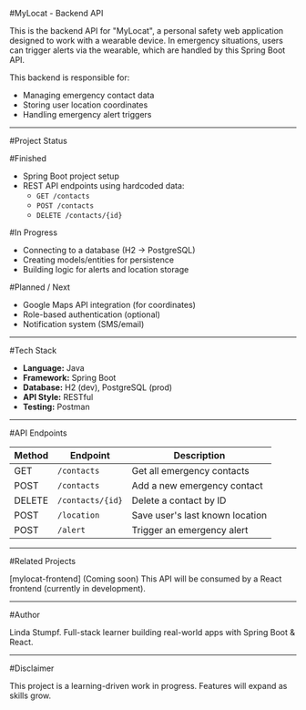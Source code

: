 #MyLocat - Backend API

This is the backend API for "MyLocat", a personal safety web application designed to work with a wearable device. In emergency situations, users can trigger alerts via the wearable, which are handled by this Spring Boot API.

This backend is responsible for:
- Managing emergency contact data
- Storing user location coordinates
- Handling emergency alert triggers

---

#Project Status

#Finished
- Spring Boot project setup
- REST API endpoints using hardcoded data:
  - `GET /contacts`
  - `POST /contacts`
  - `DELETE /contacts/{id}`

#In Progress
- Connecting to a database (H2 → PostgreSQL)
- Creating models/entities for persistence
- Building logic for alerts and location storage

#Planned / Next
- Google Maps API integration (for coordinates)
- Role-based authentication (optional)
- Notification system (SMS/email)

---

#Tech Stack

- **Language:** Java
- **Framework:** Spring Boot
- **Database:** H2 (dev), PostgreSQL (prod)
- **API Style:** RESTful
- **Testing:** Postman

---

#API Endpoints

| Method | Endpoint           | Description                     |
|--------|--------------------|---------------------------------|
| GET    | `/contacts`        | Get all emergency contacts      |
| POST   | `/contacts`        | Add a new emergency contact     |
| DELETE | `/contacts/{id}`   | Delete a contact by ID          |
| POST   | `/location`        | Save user's last known location |
| POST   | `/alert`           | Trigger an emergency alert      |

---

#Related Projects

[mylocat-frontend] (Coming soon)
This API will be consumed by a React frontend (currently in development).

---

#Author

Linda Stumpf. Full-stack learner building real-world apps with Spring Boot & React.

---

#Disclaimer

This project is a learning-driven work in progress. Features will expand as skills grow.
